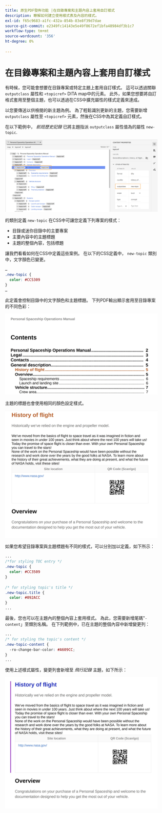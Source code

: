 ```yaml
---
title: 原生PDF發佈功能 |在目錄專案和主題內容上套用自訂樣式
description: 瞭解如何建立使用樣式表及內容的樣式。
exl-id: f65c9683-a1fc-432a-854b-83e8f39d7dae
source-git-commit: e2349fc14143e5e49f8672ef1bfa48984df3b1c7
workflow-type: tm+mt
source-wordcount: '356'
ht-degree: 0%

---
```


# 在目錄專案和主題內容上套用自訂樣式

有時候，您可能會想要在目錄專案或特定主題上套用自訂樣式。 這可以透過關聯 `outputclass` 屬性和 `<topicref>` DITA map中的元素。 此外，如果您想要將自訂格式套用至整個主題，也可以透過在CSS中擴充屬性的樣式定義來達成。

以您要傳送以供檢閱的新主題為例。 為了輕鬆識別更新的主題，您需要新增 `outputclass` 屬性至 `<topicref>` 元素，然後在CSS中為其定義自訂樣式。

在以下範例中， *航班歷史記錄* 已將主題指派 `outputclass` 屬性值為的屬性 `new-topic`.

<img src="./assets/new-topic-attribute-in-map.png" width="500">

的類別定義 `new-topic` 在CSS中可讓您定義下列專案的樣式：
* 目錄或迷你目錄中的主要專案
* 主要內容中的主題標題
* 主題的整個內容，包括標題

讓我們看看如何在CSS中定義這些案例。 在以下的CSS定義中， `new-topic` 類別中，文字顏色已變更。

```css
…
.new-topic {
  color: #CC5309
}
…
```

此定義會控制目錄中的文字顏色和主題標題。 下列PDF輸出顯示套用至目錄專案的不同色彩：

<img src="./assets/pdf-output-toc-entry.jpg" width="500">

主題的標題也會使用相同的顏色設定樣式。

<img src="./assets/pdf-output-topic-title.jpg" width="500">

如果您希望目錄專案與主題標題有不同的樣式，可以分別加以定義，如下所示：

```css
...
/*for styling TOC entry */
.new-topic {
  color: #CC3509
}

/* for styling topic's title */
.new-topic.title {
  color: #092ACC
}
...
```

最後，您也可以在主題內的整個內容上套用樣式。 為此，您需要新增尾碼&quot;`-content`」至類別名稱。 在下列範例中，已在主題的整個內容中新增變更列：

```css
...
/* for styling the topic's content */
.new-topic-content {
  -ro-change-bar-color: #A609CC;
}
...
```

使用上述樣式屬性，變更列會新增至 *飛行記錄* 主題，如下所示：

<img src="./assets/pdf-output-topic-content.jpg" width="500">
